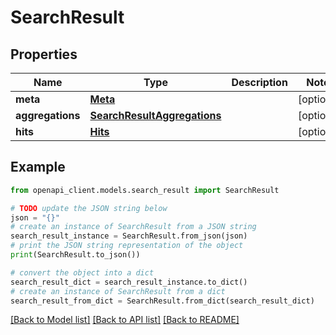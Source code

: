 # SearchResult


## Properties

Name | Type | Description | Notes
------------ | ------------- | ------------- | -------------
**meta** | [**Meta**](Meta.md) |  | [optional] 
**aggregations** | [**SearchResultAggregations**](SearchResultAggregations.md) |  | [optional] 
**hits** | [**Hits**](Hits.md) |  | [optional] 

## Example

```python
from openapi_client.models.search_result import SearchResult

# TODO update the JSON string below
json = "{}"
# create an instance of SearchResult from a JSON string
search_result_instance = SearchResult.from_json(json)
# print the JSON string representation of the object
print(SearchResult.to_json())

# convert the object into a dict
search_result_dict = search_result_instance.to_dict()
# create an instance of SearchResult from a dict
search_result_from_dict = SearchResult.from_dict(search_result_dict)
```
[[Back to Model list]](../README.md#documentation-for-models) [[Back to API list]](../README.md#documentation-for-api-endpoints) [[Back to README]](../README.md)



